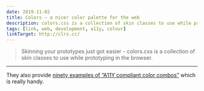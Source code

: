 ```yaml
---
date: 2019-11-02
title: Colors – a nicer color palette for the web
description: colors.css is a collection of skin classes to use while prototyping in the browser
tags: [link, web, development, a11y, colour]
linkTarget: http://clrs.cc/
---
```

> Skinning your prototypes just got easier - colors.css is a collection of skin classes to use while prototyping in the browser.
---

They also provide [ninety examples of “A11Y compliant color combos”](http://clrs.cc/a11y/) which is really handy.
